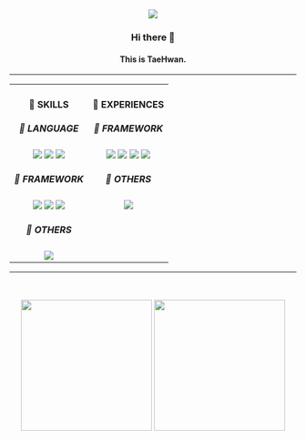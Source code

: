 <div align="center">
  <img src="https://capsule-render.vercel.app/api?type=venom&color=828282&fontColor=eeeeee&height=200&section=header&text=m%20o%20n%20t%20e&desc=taehwan's%20github&fontSize=60&fontAlign=45&fontAlignY=45&descAlign=60&descAlignY=62"/>
  <div>
    <h3>Hi there 👋</h3>
    <h4>This is TaeHwan.</h4>
    <hr style="height:1px"/>
        <table style="table-layout:fixed; width:100%; border:none;">
            <tr>
                <td align="center" style="vertical-align:top;">
                    <h4>🌻 SKILLS</h4>
                    <h5>📕 LANGUAGE</h5>
                    <img src="https://img.shields.io/badge/java-FFFFFF?style=for-the-badge&logo=java&logoColor=black">
                    <img src="https://img.shields.io/badge/javascript-FFFFFF?style=for-the-badge&logo=javascript&logoColor=black">
                    <img src="https://img.shields.io/badge/python-FFFFFF?style=for-the-badge&logo=python&logoColor=black">
                    <h5>📗 FRAMEWORK</h5>
                    <img src="https://img.shields.io/badge/springboot-FFFFFF?style=for-the-badge&logo=springboot&logoColor=black">
                    <img src="https://img.shields.io/badge/react-FFFFFF?style=for-the-badge&logo=react&logoColor=black">
                    <img src="https://img.shields.io/badge/redux-FFFFFF?style=for-the-badge&logo=redux&logoColor=black">
                    <h5>📘 OTHERS</h5>
                    <img src="https://img.shields.io/badge/mysql-FFFFFF?style=for-the-badge&logo=mysql&logoColor=black">
                </td>
                <td align="center" style="vertical-align:top;">
                    <h4>🌻 EXPERIENCES</h4>
                    <h5>📗 FRAMEWORK</h5>
                    <img src="https://img.shields.io/badge/express-FFFFFF?style=for-the-badge&logo=express&logoColor=black">
                    <img src="https://img.shields.io/badge/fastapi-FFFFFF?style=for-the-badge&logo=fastapi&logoColor=black">
                    <img src="https://img.shields.io/badge/vue-FFFFFF?style=for-the-badge&logo=vue.js&logoColor=black">
                    <img src="https://img.shields.io/badge/flutter-FFFFFF?style=for-the-badge&logo=flutter&logoColor=black">
                    <h5>📘 OTHERS</h5>
                    <img src="https://img.shields.io/badge/mongodb-FFFFFF?style=for-the-badge&logo=mongodb&logoColor=black">
                </td>
            </tr>
        </table>
    <hr style="height:1px"/>

  </div>
</div>

<br/>
<br/>

<div align="center" alignY="center">
  <img height="230" src="https://github-readme-stats.vercel.app/api?username=taehwan01&show_icons=true&theme=swift"/>
  <img height="230" src="https://github-readme-stats.vercel.app/api/top-langs/?username=taehwan01&theme=swift&langs_count=4&hide=jupyter%20notebook,objective-c,makefile,cmake,c%2B%2B"/>
</div>

